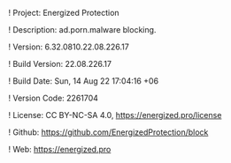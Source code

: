 ! Project: Energized Protection

! Description: ad.porn.malware blocking.

! Version: 6.32.0810.22.08.226.17

! Build Version: 22.08.226.17

! Build Date: Sun, 14 Aug 22 17:04:16 +06

! Version Code: 2261704

! License: CC BY-NC-SA 4.0, https://energized.pro/license

! Github: https://github.com/EnergizedProtection/block

! Web: https://energized.pro

